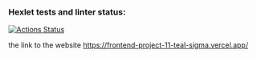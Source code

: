 ### Hexlet tests and linter status:
[![Actions Status](https://github.com/WisdomQuest/frontend-project-11/actions/workflows/hexlet-check.yml/badge.svg)](https://github.com/WisdomQuest/frontend-project-11/actions)

the link to the website
https://frontend-project-11-teal-sigma.vercel.app/